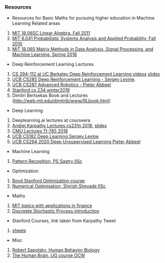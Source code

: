 ### Resources
* Resources for Basic Maths for pursuing higher education in Machine Learning Related areas
1. [MIT 18.06SC Linear Algebra, Fall 2011](https://www.youtube.com/playlist?list=PL221E2BBF13BECF6C)   
2. [MIT 6.041 Probabilistic Systems Analysis and Applied Probability, Fall 2010](https://www.youtube.com/playlist?list=PLUl4u3cNGP60A3XMwZ5sep719_nh95qOe)  
3. [MIT 18.065 Matrix Methods in Data Analysis, Signal Processing, and Machine Learning, Spring 2018](https://www.youtube.com/playlist?list=PLUl4u3cNGP63oMNUHXqIUcrkS2PivhN3k)
* Deep Reinforcement Learning Lectures
1. [CS 294-112 at UC Berkeley Deep Reinforcement Learning videos](https://www.youtube.com/playlist?list=PLkFD6_40KJIxJMR-j5A1mkxK26gh_qg37)  [slides](http://rail.eecs.berkeley.edu/deeprlcourse-fa18/)
2. [UCB CS285 Deep Reinforcement Learning - Sergey Levine](https://www.youtube.com/playlist?list=PLkFD6_40KJIwhWJpGazJ9VSj9CFMkb79A). 
3. [UCB CS287 Advanced Robotics - Pieter Abbeel](https://www.youtube.com/playlist?list=PLwRJQ4m4UJjNBPJdt8WamRAt4XKc639wF)
4. [Stanford cs 234 winter2019](https://www.youtube.com/playlist?list=PLoROMvodv4rOSOPzutgyCTapiGlY2Nd8u)
5. Dimitri Bertsekas Book and Lectures (http://web.mit.edu/dimitrib/www/RLbook.html)
* Deep Learning  
1. Deeplearning.ai lectures at courseera
2. [Andrej Karpathy Lectures cs231n 2016](https://www.youtube.com/playlist?list=PLkt2uSq6rBVctENoVBg1TpCC7OQi31AlC), [slides](http://cs231n.stanford.edu/2016/syllabus.html) 
3. [CMU Lectures 11-785 2018](https://www.youtube.com/playlist?list=PLp-0K3kfddPwJBJ4Q8We-0yNQEG0fZrSa)
4. [UCB CS182 Deep Learning Sergey Levine](https://www.youtube.com/playlist?list=PL_iWQOsE6TfVmKkQHucjPAoRtIJYt8a5A)
5. [UCB CS294 2020 Deep Unsupervised Learning Pieter Abbeel](https://www.youtube.com/playlist?list=PLwRJQ4m4UJjPiJP3691u-qWwPGVKzSlNP)

* Machine Learning
1. [Pattern Recogition, PS Sastry IISc](https://www.youtube.com/playlist?list=PLbMVogVj5nJSlpmy0ni_5-RgbseafOViy)

* Optimization  
1. [Boyd Stanford Optimization course](https://www.youtube.com/watch?v=McLq1hEq3UY&list=PL3940DD956CDF0622)
2. [Numerical Optimisation, Shirish Shevade IISc ](https://www.youtube.com/playlist?list=PLEAYkSg4uSQ3Hi2kc4n4bqJvxrtyaQa3P)

* Maths
1. [MIT topics with applications in finance](https://ocw.mit.edu/courses/mathematics/18-s096-topics-in-mathematics-with-applications-in-finance-fall-2013/video-lectures/)
2. [Discreete Stochastic Process introduction](https://www.youtube.com/watch?v=TuTmC8aOQJE&t=2063s)

* Stanford Courses, link taken from Karpathy Tweet
1. [sheets](https://docs.google.com/spreadsheets/d/1zfw8nPvJeewxcFUBpKUKmAVE8PjnJI7H0CKimdQXxr0/edit#gid=0)

* Misc
1. [Robert Sapolsky, Human Behavior Biology](https://www.youtube.com/playlist?list=PL150326949691B199)  
2. [The Human Brain, UG course OCW](https://ocw.mit.edu/courses/brain-and-cognitive-sciences/9-13-the-human-brain-spring-2019/lecture-videos/index.htm)
